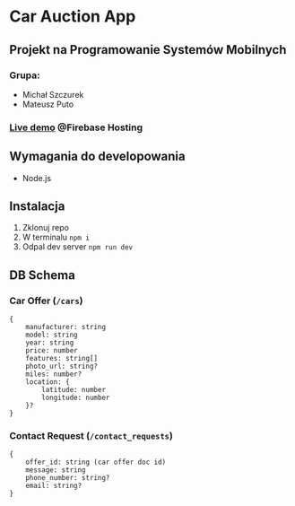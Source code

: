 # Car Auction App

## Projekt na Programowanie Systemów Mobilnych

### Grupa:

- Michał Szczurek
- Mateusz Puto

### [Live demo]() @Firebase Hosting

## Wymagania do developowania

- Node.js

## Instalacja

1. Zklonuj repo
2. W terminalu `npm i`
3. Odpal dev server `npm run dev`

## DB Schema

### Car Offer (`/cars`)

```
{
    manufacturer: string
    model: string
    year: string
    price: number
    features: string[]
    photo_url: string?
    miles: number?
    location: {
        latitude: number
        longitude: number
    }?
}
```

### Contact Request (`/contact_requests`)

```
{
    offer_id: string (car offer doc id)
    message: string
    phone_number: string?
    email: string?
}
```
